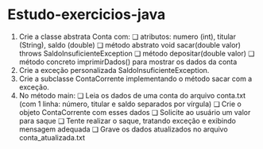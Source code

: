 # Estudo-exercicios-java
1. Crie a classe abstrata Conta com:
❑ atributos: numero (int), titular (String), saldo (double)
❑ método abstrato void sacar(double valor) throws SaldoInsuficienteException
❑ método depositar(double valor)
❑ método concreto imprimirDados() para mostrar os dados da conta
2. Crie a exceção personalizada SaldoInsuficienteException.
3. Crie a subclasse ContaCorrente implementando o método sacar com a exceção.
4. No método main:
❑ Leia os dados de uma conta do arquivo conta.txt (com 1 linha: número, titular e saldo separados por vírgula)
❑ Crie o objeto ContaCorrente com esses dados
❑ Solicite ao usuário um valor para saque
❑ Tente realizar o saque, tratando exceção e exibindo mensagem adequada
❑ Grave os dados atualizados no arquivo conta_atualizada.txt
